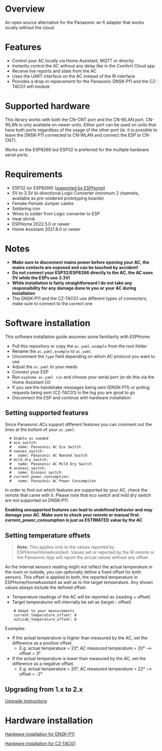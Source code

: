 # Overview

An open source alternative for the Panasonic wi-fi adapter that works locally without the cloud.

# Features

* Control your AC locally via Home Assistant, MQTT or directly
* Instantly control the AC without any delay like in the Comfort Cloud app
* Receive live reports and state from the AC
* Uses the UART interface on the AC instead of the IR interface
* Provides a drop-in replacement for the Panasonic DNSK-P11 and the CZ-TACG1 wifi module

# Supported hardware

This library works with both the CN-CNT port and the CN-WLAN port. CN-WLAN is only available on newer units. Either port can be used on units that have both ports regardless of the usage of the other port (ie. it is possible to leave the DNSK-P11 connected to CN-WLAN and connect the ESP to CN-CNT). 

Works on the ESP8266 but ESP32 is preferred for the multiple hardware serial ports.

# Requirements

* ESP32 (or ESP8266) ([supported by ESPHome](https://esphome.io/#devices))
* 5V to 3.3V bi-directional Logic Converter (minimum 2 channels, available as pre-soldered prototyping boards)
* Female-Female Jumper cables
* Soldering iron
* Wires to solder from Logic converter to ESP
* Heat shrink
* ESPHome 2022.5.0 or newer
* Home Assistant 2021.8.0 or newer

# Notes

* **Make sure to disconnect mains power before opening your AC, the mains contacts are exposed and can be touched by accident!**
* **Do not connect your ESP32/ESP8266 directly to the AC, the AC uses 5V while the ESPs use 3.3V!**
* **While installation is fairly straightforward I do not take any responsibility for any damage done to you or your AC during installation**
* The DNSK-P11 and the CZ-TACG1 use different types of connectors, make sure to connect to the correct one

# Software installation

This software installation guide assumes some familiarity with ESPHome.

* Pull this repository or copy the `ac.yaml.example` from the root folder
* Rename the `ac.yaml.example` to `ac.yaml`
* Uncomment the `type` field depending on which AC protocol you want to use
* Adjust the `ac.yaml` to your needs
* Connect your ESP
* Run `esphome ac.yaml run` and choose your serial port (or do this via the Home Assistant UI)
* If you see the handshake messages being sent (DNSK-P11) or polling requests being sent (CZ-TACG1) in the log you are good to go
* Disconnect the ESP and continue with hardware installation

## Setting supported features

Since Panasonic ACs support different features you can comment out the lines at the bottom of your `ac.yaml`:

```
  # Enable as needed
  # eco_switch:
  #   name: Panasonic AC Eco Switch
  # nanoex_switch:
  #   name: Panasonic AC NanoeX Switch
  # mild_dry_switch:
  #   name: Panasonic AC Mild Dry Switch
  # econavi_switch:
  #   name: Econavi switch
  # current_power_consumption:
  #   name: Panasonic AC Power Consumption
```

In order to find out which features are supported by your AC, check the remote that came with it. Please note that eco switch and mild dry switch are not supported on DNSK-P11.

**Enabling unsupported features can lead to undefined behavior and may damage your AC. Make sure to check your remote or manual first.**
**current_power_consumption is just as ESTIMATED value by the AC**

## Setting temperature offsets

> **Note:** This applies only to the values reported by ESPHome/HomeAssistant. Values set or reported by the IR remote or the Panasonic App will report the actual values without any offset.

As the internal sensors reading might not reflect the actual temperature in the room or outside, you can optionally define a fixed offset for both sensors.
This offset is applied to both, the reported temperature in ESPHome/HomeAssistant as well as to the target temperature. Any shown values always include the defined offset.

- Temperature readings of the AC will be reported as (reading + offset)
- Target temperatures will internally be set as (target - offset)

```
    # Adapt to your measurements
    current_temperature_offset: 0 
    outside_temperature_offset: 0
```

Examples:
- If the actual temperature is higher than measured by the AC, set the difference as a positive offset.
  - E.g. actual temperature = 23°, AC measured temperature = 20° --> offset = 3°
- If the actual temperature is lower than measured by the AC, set the difference as a negative offset.
  - E.g. actual temperature = 20°, AC measured temperature = 22° --> offset = -2°


## Upgrading from 1.x to 2.x

[Upgrade instructions](README.UPGRADING.md)

# Hardware installation

[Hardware installation for DNSK-P11](README.DNSKP11.md)

[Hardware installation for CZ-TACG1](README.CZTACG1.md)
